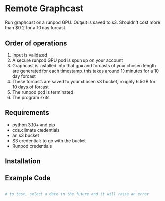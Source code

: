 # Remote Graphcast

Run graphcast on a runpod GPU. Output is saved to s3. Shouldn't cost more than $0.2 for a 10 day forcast.

## Order of operations

1. Input is validated
2. A secure runpod GPU pod is spun up on your account
3. Graphcast is installed into that gpu and forcasts of your chosen length are generated for each timestamp, this takes around 10 minutes for a 10 day forcast
4. These forcasts are saved to your chosen s3 bucket, roughly 6.5GB for 10 days of forcast
5. The runpod pod is terminated
6. The program exits

## Requirements

- python 3.10+ and pip
- cds.climate credentials
- an s3 bucket
- S3 credentials to go with the bucket
- Runpod credentials

## Installation

## Example Code

```python

# to test, select a date in the future and it will raise an error

```


